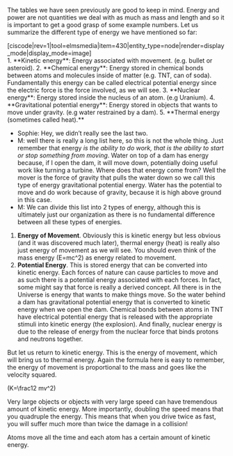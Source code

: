 The tables we have seen previously are good to keep in mind. Energy and power are not quantities we deal with as much as mass and length and so it is important to get a good grasp of some example numbers. Let us summarize the different type of energy we have mentioned so far:

<div class="small-6 medium-4 column right"> [ciscode|rev=1|tool=elmsmedia|item=430|entity_type=node|render=display_mode|display_mode=image] </div>1. **Kinetic energy**: Energy associated with movement. (e.g. bullet or asteroid).
2. **Chemical energy**: Energy stored in chemical bonds between atoms and molecules inside of matter (e.g. TNT, can of soda). Fundamentally this energy can be called electrical potential energy since the electric force is the force involved, as we will see.
3. **Nuclear energy**: Energy stored inside the nucleus of an atom. (e.g Uranium).
4. **Gravitational potential energy**: Energy stored in objects that wants to move under gravity. (e.g water restrained by a dam).
5. **Thermal energy (sometimes called heat).**

- Sophie: Hey, we didn’t really see the last two.
- M: well there is really a long list here, so this is not the whole thing. Just remember that energy _is the ability to do work, that is the ability to start or stop something from moving_. Water on top of a dam has energy because, if I open the dam, it will move down, potentially doing useful work like turning a turbine. Where does that energy come from? Well the mover is the force of gravity that pulls the water down so we call this type of energy gravitational potential energy. Water has the potential to move and do work because of gravity, because it is high above ground in this case.
- M: We can divide this list into 2 types of energy, although this is ultimately just our organization as there is no fundamental difference between all these types of energies.

1. **Energy of Movement**. Obviously this is kinetic energy but less obvious (and it was discovered much later), thermal energy (heat) is really also just energy of movement as we will see. You should even think of the mass energy \(E=mc^2\) as energy related to movement.
2. **Potential Energy**. This is stored energy that can be converted into kinetic energy. Each forces of nature can cause particles to move and as such there is a potential energy associated with each forces. In fact, some might say that force is really a derived concept. All there is in the Universe is energy that wants to make things move. So the water behind a dam has gravitational potential energy that is converted to kinetic energy when we open the dam. Chemical bonds between atoms in TNT have electrical potential energy that is released with the appropriate stimuli into kinetic energy (the explosion). And finally, nuclear energy is due to the release of energy from the nuclear force that binds protons and neutrons together.

But let us return to kinetic energy. This is the energy of movement, which will bring us to thermal energy. Again the formula here is easy to remember, the energy of movement is proportional to the mass and goes like the velocity squared.

\(K=\frac12 mv^2\)

Very large objects or objects with very large speed can have tremendous amount of kinetic energy. More importantly, doubling the speed means that you quadruple the energy. This means that when you drive twice as fast, you will suffer much more than twice the damage in a collision!

Atoms move all the time and each atom has a certain amount of kinetic energy.